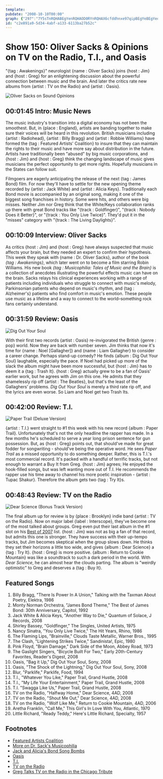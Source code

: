 ```yaml
---
template: 
pubdate: "2008-10-10T00:00"
graph: {"297":"7Y5sTnRQHABEgYenRQHAOD0RYnRQHAX6cfddhnxe97qipBEgYeBEgYedhnxe97qipBHm1G","2X":"4sWAHmuSENN1aqEmuSENmuSENoUSylBMRuhmuSEN5Ls02dqPgw5Ls02cC1WG5Ls02knYBQ5Ls02GoaKU3SPFF5Ls025Ls02jxigG","GX":"EePohcvDoK7ZFtvcvDoK","1HB":"F4snhwrpakBQsAMF4snh","1Y0":"95DSdHg9JSHg9JSdhnxeBHm1GdhnxeX6cfddhnxe"}
id: "c2e891a9-5d34-4abf-a133-6113ba27b52c"
---
```






# Show 150: Oliver Sacks & Opinions on TV on the Radio, T.I., and Oasis

"{tag : Awakenings}" neurologist {name : Oliver Sacks} joins {host : Jim} and {host : Greg} for an enlightening discussion about the powerful connection between music and the brain. And later the critics rate new albums from {artist : TV on the Radio} and {artist : Oasis}.

![Oliver Sacks on Sound Opinions](https://static.soundopinions.org/images/2008/oliver_sacks.jpg)



## 00:01:45 Intro: Music News

The music industry's transition into a digital economy has not been the smoothest. But, in {place : England}, artists are banding together to make sure their voices will be heard in this revolution. British musicians including {artist : Radiohead}, {artist : Billy Bragg} and {artist : Robbie Williams} have formed the {tag : Featured Artists' Coalition} to insure that they can maintain the rights to their music and have more say about distribution in the future. Artists have traditionally been "abused" by big music corporations, and {host : Jim} and {host : Greg} think the changing landscape of music gives musicians the perfect opportunity to get more rights. Hopefully musicians in the States can follow suit.

Filmgoers are eagerly anticipating the release of the next {tag : James Bond} film. For now they'll have to settle for the new opening theme recorded by {artist : Jack White} and {artist : Alicia Keys}. Traditionally each Bond movie is accompanied by an original song, making it one of the biggest song franchises in history. Some were hits, and others were big misses. Neither Jim nor Greg think that the White/Keys collaboration ranks up there with great Bond tracks like "{track : Goldfinger}", "{track : Nobody Does it Better}", or "{track : You Only Live Twice}". They'd put it in the "misses" category with "{track : The Living Daylights}".



## 00:10:09 Interview: Oliver Sacks

As critics {host : Jim} and {host : Greg} have always suspected that music affects your brain, but they needed an expert to confirm their hypothesis. This week they speak with {name : Dr. Oliver Sacks}, author of the book *{tag : Awakenings}*, which later went on to become a film starring Robin Williams. His new book *{tag : Musicophilia: Tales of Music and the Brain}* is a collection of anecdotes illustrating the powerful effects music can have on the brain. Sacks relays his clinical experiences working with a range of patients including individuals who struggle to connect with music's melody, Parkinsonian patients who depend on music's rhythm, and {tag : Alzheimer's} patients who find comfort in music's emotion. These people use music as a lifeline and a way to connect to the world–something rock fans certainly understand.



## 00:31:59 Review: Oasis

![Dig Out Your Soul](https://static.soundopinions.org/assets/150/1HB0.jpg)

With their first two records {artist : Oasis} re-invigorated the British {genre : pop} world. Now they are back with number seven. Jim thinks that now it's time for {name : Noel [Gallagher]} and {name : Liam Gallagher} to consider a career change. Perhaps stand-up comedy? He finds {album : Dig Out Your Soul} laughable, especially the pace. If Noel had picked up more of the slack the album might have been more successful, but {host : Jim} has to deem it a {tag : Trash It}. {host : Greg} actually grew to be a fan of Oasis' earlier work, but he agrees with Jim on this one. He admits that they shamelessly rip off {artist : The Beatles}, but that's the least of the Gallaghers' problems. *Dig Out Your Soul* is merely a third rate rip off, and the lyrics are even worse. So Liam and Noel get two Trash Its.



## 00:42:00 Review: T.I.

![Paper Trail (Deluxe Version)](https://static.soundopinions.org/assets/150/1Y00.jpg)

{artist : T.I.} went straight to #1 this week with his new record {album : Paper Trail}. Unfortunately that's not the only headline the rapper has made. In a few months he's scheduled to serve a year long prison sentence for gun possession. But, as {host : Greg} points out, that should've made for great fodder for songwriting - should've being the operative word. He sees *Paper Trail* as a missed opportunity to do something deeper. Rather, this is T.I.'s most commercial record. It's packed with a handful of terrific tracks, but not enough to warrant a Buy It from Greg. {host : Jim} agrees; He enjoyed the hook-filled songs, but was left wanting more out of T.I. He recommends the rapper use his time away to channel his more poetic inspiration - {artist : Tupac Shakur}. Therefore the album gets two {tag : Try It}s.



## 00:48:43 Review: TV on the Radio

![Dear Science (Bonus Track Version)](https://static.soundopinions.org/assets/150/2970.jpg)

The final album up for review is by {place : Brooklyn} indie band {artist : TV on the Radio}. Now on major label {label : Interscope}, they've become one of the most talked about groups. Greg even put their last album in the #1 slot on his [Best of 2007](/show/107) list. {host : Jim} was not as big a fan of that record, but admits this one is stronger. They have success with their up-tempo tracks, but Jim becomes skeptical when the group slows down. He thinks they set their horizons a little too wide, and gives {album : Dear Science} a {tag : Try It}. {host : Greg} is more positive. {album : Return to Cookie Mountain} was like a soundtrack to such a dark period in the world. With *Dear Science*, he can almost hear the clouds parting. The album is "weirdly optimistic" to Greg and deserves a {tag : Buy It}.



## Featured Songs

1. Billy Bragg, "There Is Power In A Union," Talking with the Taxman About Poetry, Elektra, 1986
2. Monty Norman Orchestra, "James Bond Theme," The Best of James Bond: 30th Anniversary, Capitol, 1992
3. Jack White & Alicia Keys, "Another Way to Die," Quantum of Solace, J Records, 2008
4. Shirley Bassey, "Goldfinger," The Singles, United Artists, 1975
5. Nancy Sinatra, "You Only Live Twice," The Hit Years, Rhino, 1986
6. The Flaming Lips, "Brainville," Clouds Taste Metallic, Warner Bros., 1995
7. The Clash, "Lightening Strikes Twice," Sandinista!, Epic, 1980
8. Pink Floyd, "Brain Damage," Dark Side of the Moon, Abbey Road, 1973
9. The Gaslight Singers, "Bicycle Built For Two," Early 20th-Century Favorites, Reader's Digest, 2008
10. Oasis, "Bag it Up," Dig Out Your Soul, Sony, 2008
11. Oasis, "The Shock of the Lightning," Dig Out Your Soul, Sony, 2008
12. Blur, "Parklife," Parklife, Food, 1994
13. T.I., "Whatever You Like," Paper Trail, Grand Hustle, 2008
14. T.I., "My Life Your Entertainment," Paper Trail, Grand Hustle, 2008
15. T.I. "Swagga Like Us," Paper Trail, Grand Hustle, 2008
16. TV on the Radio, "Halfway Home," Dear Science, 4AD, 2008
17. TV on the Radio, "Shout Me Out," Dear Science, 4AD, 2008
18. TV on the Radio, "Wolf Like Me," Return to Cookie Mountain, 4AD, 2006
19. Aretha Franklin, "Call Me," This Girl's In Love With You, Atlantic, 1970
20. Little Richard, "Ready Teddy," Here's Little Richard, Specialty, 1957



## Footnotes

- [Featured Artists Coalition](http://thefac.org/)
- [More on Dr. Sack's Musicophilia](http://www.musicophilia.com/)
- [Jack and Alicia's Bond Song Bombs](http://www.telegraph.co.uk/culture/music/3561149/Quantum-of-Solace-Jack-White-helps-Alicia-Keys-put-a-bomb-under-James-Bond.html)
- [Oasis](http://www.oasisinet.com/#!/home)
- [T.I.](http://www.tipaperwork.com/)
- [TV on the Radio](http://www.tvontheradio.com/)
- [Greg Talks TV on the Radio in the Chicago Tribute](http://articles.chicagotribune.com/2008-10-17/entertainment/0810150223_1_cookie-mountain-tunde-adebimpe-kyp-malone)
